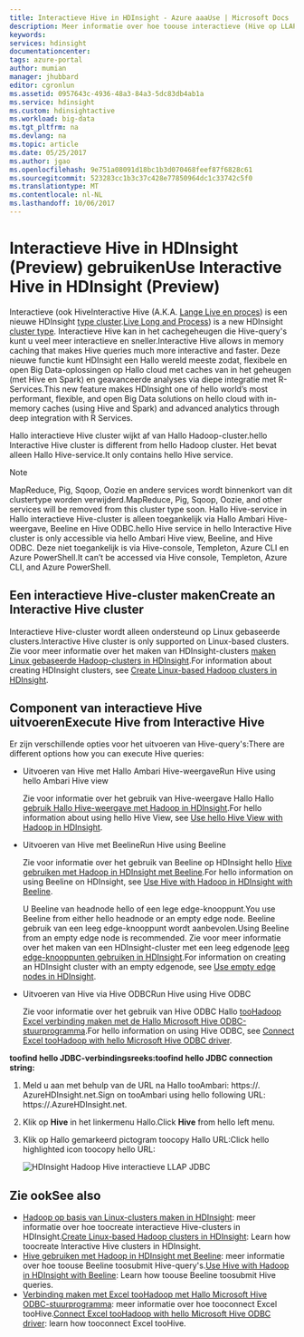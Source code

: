 ```yaml
---
title: Interactieve Hive in HDInsight - Azure aaaUse | Microsoft Docs
description: Meer informatie over hoe toouse interactieve (Hive op LLAP) Hive in HDInsight.
keywords: 
services: hdinsight
documentationcenter: 
tags: azure-portal
author: mumian
manager: jhubbard
editor: cgronlun
ms.assetid: 0957643c-4936-48a3-84a3-5dc83db4ab1a
ms.service: hdinsight
ms.custom: hdinsightactive
ms.workload: big-data
ms.tgt_pltfrm: na
ms.devlang: na
ms.topic: article
ms.date: 05/25/2017
ms.author: jgao
ms.openlocfilehash: 9e751a08091d18bc1b3d070468feef87f6828c61
ms.sourcegitcommit: 523283cc1b3c37c428e77850964dc1c33742c5f0
ms.translationtype: MT
ms.contentlocale: nl-NL
ms.lasthandoff: 10/06/2017
---
```

# <a name="use-interactive-hive-in-hdinsight-preview"></a><span data-ttu-id="5105c-103">Interactieve Hive in HDInsight (Preview) gebruiken</span><span class="sxs-lookup"><span data-stu-id="5105c-103">Use Interactive Hive in HDInsight (Preview)</span></span>
<span data-ttu-id="5105c-104">Interactieve (ook Hive</span><span class="sxs-lookup"><span data-stu-id="5105c-104">Interactive Hive (A.K.A.</span></span> <span data-ttu-id="5105c-105">[Lange Live en proces](https://cwiki.apache.org/confluence/display/Hive/LLAP)) is een nieuwe HDInsight [type cluster](hdinsight-hadoop-provision-linux-clusters.md#cluster-types).</span><span class="sxs-lookup"><span data-stu-id="5105c-105">[Live Long and Process](https://cwiki.apache.org/confluence/display/Hive/LLAP)) is a new HDInsight [cluster type](hdinsight-hadoop-provision-linux-clusters.md#cluster-types).</span></span>  <span data-ttu-id="5105c-106">Interactieve Hive kan in het cachegeheugen die Hive-query's kunt u veel meer interactieve en sneller.</span><span class="sxs-lookup"><span data-stu-id="5105c-106">Interactive Hive allows in memory caching that makes Hive queries much more interactive and faster.</span></span> <span data-ttu-id="5105c-107">Deze nieuwe functie kunt HDInsight een Hallo wereld meeste zodat, flexibele en open Big Data-oplossingen op Hallo cloud met caches van in het geheugen (met Hive en Spark) en geavanceerde analyses via diepe integratie met R-Services.</span><span class="sxs-lookup"><span data-stu-id="5105c-107">This new feature makes HDInsight one of hello world’s most performant, flexible, and open Big Data solutions on hello cloud with in-memory caches (using Hive and Spark) and advanced analytics through deep integration with R Services.</span></span> 

<span data-ttu-id="5105c-108">Hallo interactieve Hive cluster wijkt af van Hallo Hadoop-cluster.</span><span class="sxs-lookup"><span data-stu-id="5105c-108">hello Interactive Hive cluster is different from hello Hadoop cluster.</span></span> <span data-ttu-id="5105c-109">Het bevat alleen Hallo Hive-service.</span><span class="sxs-lookup"><span data-stu-id="5105c-109">It only contains hello Hive service.</span></span> 

> [!NOTE]
> <span data-ttu-id="5105c-110">MapReduce, Pig, Sqoop, Oozie en andere services wordt binnenkort van dit clustertype worden verwijderd.</span><span class="sxs-lookup"><span data-stu-id="5105c-110">MapReduce, Pig, Sqoop, Oozie, and other services will be removed from this cluster type soon.</span></span>
> <span data-ttu-id="5105c-111">Hallo Hive-service in Hallo interactieve Hive-cluster is alleen toegankelijk via Hallo Ambari Hive-weergave, Beeline en Hive ODBC.</span><span class="sxs-lookup"><span data-stu-id="5105c-111">hello Hive service in hello Interactive Hive cluster is only accessible via hello Ambari Hive view, Beeline, and Hive ODBC.</span></span> <span data-ttu-id="5105c-112">Deze niet toegankelijk is via Hive-console, Templeton, Azure CLI en Azure PowerShell.</span><span class="sxs-lookup"><span data-stu-id="5105c-112">It can’t be accessed via Hive console, Templeton, Azure CLI, and Azure PowerShell.</span></span> 
> 
> 

## <a name="create-an-interactive-hive-cluster"></a><span data-ttu-id="5105c-113">Een interactieve Hive-cluster maken</span><span class="sxs-lookup"><span data-stu-id="5105c-113">Create an Interactive Hive cluster</span></span>
<span data-ttu-id="5105c-114">Interactieve Hive-cluster wordt alleen ondersteund op Linux gebaseerde clusters.</span><span class="sxs-lookup"><span data-stu-id="5105c-114">Interactive Hive cluster is only supported on Linux-based clusters.</span></span> <span data-ttu-id="5105c-115">Zie voor meer informatie over het maken van HDInsight-clusters [maken Linux gebaseerde Hadoop-clusters in HDInsight](hdinsight-hadoop-provision-linux-clusters.md).</span><span class="sxs-lookup"><span data-stu-id="5105c-115">For information about creating HDInsight clusters, see [Create Linux-based Hadoop clusters in HDInsight](hdinsight-hadoop-provision-linux-clusters.md).</span></span>

## <a name="execute-hive-from-interactive-hive"></a><span data-ttu-id="5105c-116">Component van interactieve Hive uitvoeren</span><span class="sxs-lookup"><span data-stu-id="5105c-116">Execute Hive from Interactive Hive</span></span>
<span data-ttu-id="5105c-117">Er zijn verschillende opties voor het uitvoeren van Hive-query's:</span><span class="sxs-lookup"><span data-stu-id="5105c-117">There are different options how you can execute Hive queries:</span></span>

* <span data-ttu-id="5105c-118">Uitvoeren van Hive met Hallo Ambari Hive-weergave</span><span class="sxs-lookup"><span data-stu-id="5105c-118">Run Hive using hello Ambari Hive view</span></span>
  
    <span data-ttu-id="5105c-119">Zie voor informatie over het gebruik van Hive-weergave Hallo Hallo [gebruik Hallo Hive-weergave met Hadoop in HDInsight](hdinsight-hadoop-use-hive-ambari-view.md).</span><span class="sxs-lookup"><span data-stu-id="5105c-119">For hello information about using hello Hive View, see [Use hello Hive View with Hadoop in HDInsight](hdinsight-hadoop-use-hive-ambari-view.md).</span></span>
* <span data-ttu-id="5105c-120">Uitvoeren van Hive met Beeline</span><span class="sxs-lookup"><span data-stu-id="5105c-120">Run Hive using Beeline</span></span>
  
    <span data-ttu-id="5105c-121">Zie voor informatie over het gebruik van Beeline op HDInsight hello [Hive gebruiken met Hadoop in HDInsight met Beeline](hdinsight-hadoop-use-hive-beeline.md).</span><span class="sxs-lookup"><span data-stu-id="5105c-121">For hello information on using Beeline on HDInsight, see [Use Hive with Hadoop in HDInsight with Beeline](hdinsight-hadoop-use-hive-beeline.md).</span></span>
  
    <span data-ttu-id="5105c-122">U Beeline van headnode hello of een lege edge-knooppunt.</span><span class="sxs-lookup"><span data-stu-id="5105c-122">You use Beeline from either hello headnode or an empty edge node.</span></span>  <span data-ttu-id="5105c-123">Beeline gebruik van een leeg edge-knooppunt wordt aanbevolen.</span><span class="sxs-lookup"><span data-stu-id="5105c-123">Using Beeline from an empty edge node is recommended.</span></span>  <span data-ttu-id="5105c-124">Zie voor meer informatie over het maken van een HDInsight-cluster met een leeg edgenode [leeg edge-knooppunten gebruiken in HDInsight](hdinsight-apps-use-edge-node.md).</span><span class="sxs-lookup"><span data-stu-id="5105c-124">For information on creating an HDInsight cluster with an empty edgenode, see [Use empty edge nodes in HDInsight](hdinsight-apps-use-edge-node.md).</span></span>
* <span data-ttu-id="5105c-125">Uitvoeren van Hive via Hive ODBC</span><span class="sxs-lookup"><span data-stu-id="5105c-125">Run Hive using Hive ODBC</span></span>
  
    <span data-ttu-id="5105c-126">Zie voor informatie over het gebruik van Hive ODBC Hallo [tooHadoop Excel verbinding maken met de Hallo Microsoft Hive ODBC-stuurprogramma](hdinsight-connect-excel-hive-odbc-driver.md).</span><span class="sxs-lookup"><span data-stu-id="5105c-126">For hello information on using Hive ODBC, see [Connect Excel tooHadoop with hello Microsoft Hive ODBC driver](hdinsight-connect-excel-hive-odbc-driver.md).</span></span>

<span data-ttu-id="5105c-127">**toofind hello JDBC-verbindingsreeks:**</span><span class="sxs-lookup"><span data-stu-id="5105c-127">**toofind hello JDBC connection string:**</span></span>

1. <span data-ttu-id="5105c-128">Meld u aan met behulp van de URL na Hallo tooAmbari: https://<ClusterName>. AzureHDInsight.net.</span><span class="sxs-lookup"><span data-stu-id="5105c-128">Sign on tooAmbari using hello following URL: https://<ClusterName>.AzureHDInsight.net.</span></span>
2. <span data-ttu-id="5105c-129">Klik op **Hive** in het linkermenu Hallo.</span><span class="sxs-lookup"><span data-stu-id="5105c-129">Click **Hive** from hello left menu.</span></span>
3. <span data-ttu-id="5105c-130">Klik op Hallo gemarkeerd pictogram toocopy Hallo URL:</span><span class="sxs-lookup"><span data-stu-id="5105c-130">Click hello highlighted icon toocopy hello URL:</span></span>
   
   ![HDInsight Hadoop Hive interactieve LLAP JDBC](./media/hdinsight-hadoop-use-interactive-hive/hdinsight-hadoop-use-interactive-hive-jdbc.png)

## <a name="see-also"></a><span data-ttu-id="5105c-132">Zie ook</span><span class="sxs-lookup"><span data-stu-id="5105c-132">See also</span></span>
* <span data-ttu-id="5105c-133">[Hadoop op basis van Linux-clusters maken in HDInsight](hdinsight-hadoop-provision-linux-clusters.md): meer informatie over hoe toocreate interactieve Hive-clusters in HDInsight.</span><span class="sxs-lookup"><span data-stu-id="5105c-133">[Create Linux-based Hadoop clusters in HDInsight](hdinsight-hadoop-provision-linux-clusters.md): Learn how toocreate Interactive Hive clusters in HDInsight.</span></span>
* <span data-ttu-id="5105c-134">[Hive gebruiken met Hadoop in HDInsight met Beeline](hdinsight-hadoop-use-hive-beeline.md): meer informatie over hoe toouse Beeline toosubmit Hive-query's.</span><span class="sxs-lookup"><span data-stu-id="5105c-134">[Use Hive with Hadoop in HDInsight with Beeline](hdinsight-hadoop-use-hive-beeline.md): Learn how toouse Beeline toosubmit Hive queries.</span></span>
* <span data-ttu-id="5105c-135">[Verbinding maken met Excel tooHadoop met Hallo Microsoft Hive ODBC-stuurprogramma](hdinsight-connect-excel-hive-odbc-driver.md): meer informatie over hoe tooconnect Excel tooHive.</span><span class="sxs-lookup"><span data-stu-id="5105c-135">[Connect Excel tooHadoop with hello Microsoft Hive ODBC driver](hdinsight-connect-excel-hive-odbc-driver.md): learn how tooconnect Excel tooHive.</span></span>

